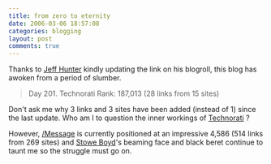 ```yaml
---
title: from zero to eternity
date: 2006-03-06 18:57:08
categories: blogging
layout: post
comments: true
---
```

Thanks to [Jeff Hunter](http://marist89.blogspot.com/) kindly updating
the link on his blogroll, this blog has awoken from a period of slumber.

> Day 201. Technorati Rank: 187,013 (28 links from 15 sites)

Don't ask me why 3 links and 3 sites have been added (instead of 1)
since the last update. Who am I to question the inner workings of
[Technorati](http://technorati.com/) ?

However, [/Message](http://www.stoweboyd.com/message/) is currently
positioned at an impressive 4,586 (514 links from 269 sites) and 
[Stowe Boyd](http://www.stoweboyd.com/message/)'s beaming face and black beret
continue to taunt me so the struggle must go on.

